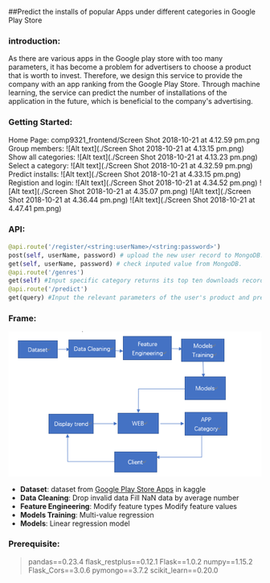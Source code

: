 ##Predict the installs of popular Apps under different categories in Google Play Store
### introduction:
As there are various apps in the Google play store with too many parameters, it has become a problem for advertisers to choose a product that is worth to invest.
Therefore, we design this service to provide the company with an app ranking from the Google Play Store. Through machine learning, the service can predict the number of installations of the application in the future, which is beneficial to the company's advertising.

### Getting Started:
Home Page:
comp9321_frontend/Screen Shot 2018-10-21 at 4.12.59 pm.png
Group members:
![Alt text](./Screen Shot 2018-10-21 at 4.13.15 pm.png)
Show all categories:
![Alt text](./Screen Shot 2018-10-21 at 4.13.23 pm.png)
Select a category:
![Alt text](./Screen Shot 2018-10-21 at 4.32.59 pm.png)
Predict installs:
![Alt text](./Screen Shot 2018-10-21 at 4.33.15 pm.png)
Registion and login:
![Alt text](./Screen Shot 2018-10-21 at 4.34.52 pm.png)
![Alt text](./Screen Shot 2018-10-21 at 4.35.07 pm.png)
![Alt text](./Screen Shot 2018-10-21 at 4.36.44 pm.png)
![Alt text](./Screen Shot 2018-10-21 at 4.47.41 pm.png)



### API:
``` python
@api.route('/register/<string:userName>/<string:password>')
post(self, userName, password) # upload the new user record to MongoDB.
get(self, userName, password) # check inputed value from MongoDB.
@api.route('/genres')
get(self) #Input specific category returns its top ten downloads records.
@api.route('/predict')
get(query) #Input the relevant parameters of the user's product and predict the download volume.
```
### Frame:
![Alt text](./1540096983690.png)
- **Dataset**:
dataset from  [Google Play Store Apps](https://www.kaggle.com/lava18/google-play-store-apps) in kaggle
- **Data Cleaning**:
Drop invalid data
Fill NaN data by average number
- **Feature Engineering**:
Modify feature types
Modify feature values
- **Models Training**: 
Multi-value regression
- **Models**:
Linear regression model

### Prerequisite:
> pandas==0.23.4
flask_restplus==0.12.1
Flask==1.0.2
numpy==1.15.2
Flask_Cors==3.0.6
pymongo==3.7.2
scikit_learn==0.20.0
















































